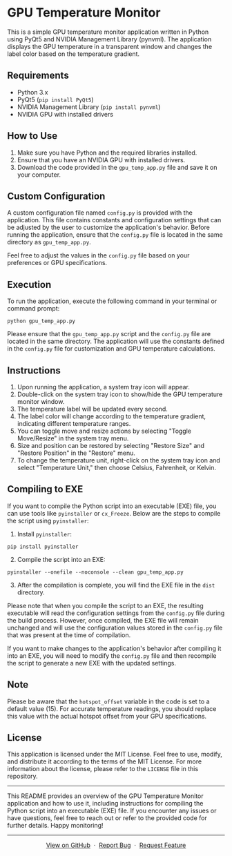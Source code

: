 # GPU Temperature Monitor

This is a simple GPU temperature monitor application written in Python using PyQt5 and NVIDIA Management Library (pynvml). The application displays the GPU temperature in a transparent window and changes the label color based on the temperature gradient.

## Requirements

- Python 3.x
- PyQt5 (`pip install PyQt5`)
- NVIDIA Management Library (`pip install pynvml`)
- NVIDIA GPU with installed drivers

## How to Use

1. Make sure you have Python and the required libraries installed.
2. Ensure that you have an NVIDIA GPU with installed drivers.
3. Download the code provided in the `gpu_temp_app.py` file and save it on your computer.

## Custom Configuration

A custom configuration file named `config.py` is provided with the application. This file contains constants and configuration settings that can be adjusted by the user to customize the application's behavior. Before running the application, ensure that the `config.py` file is located in the same directory as `gpu_temp_app.py`.

Feel free to adjust the values in the `config.py` file based on your preferences or GPU specifications.

## Execution

To run the application, execute the following command in your terminal or command prompt:

```python gpu_temp_app.py```

Please ensure that the `gpu_temp_app.py` script and the `config.py` file are located in the same directory. The application will use the constants defined in the `config.py` file for customization and GPU temperature calculations.

## Instructions

1. Upon running the application, a system tray icon will appear.
2. Double-click on the system tray icon to show/hide the GPU temperature monitor window.
3. The temperature label will be updated every second.
4. The label color will change according to the temperature gradient, indicating different temperature ranges.
5. You can toggle move and resize actions by selecting "Toggle Move/Resize" in the system tray menu.
6. Size and position can be restored by selecting "Restore Size" and "Restore Position" in the "Restore" menu.
7. To change the temperature unit, right-click on the system tray icon and select "Temperature Unit," then choose Celsius, Fahrenheit, or Kelvin.

## Compiling to EXE

If you want to compile the Python script into an executable (EXE) file, you can use tools like `pyinstaller` or `cx_Freeze`. Below are the steps to compile the script using `pyinstaller`:

1. Install `pyinstaller`:

```pip install pyinstaller```

2. Compile the script into an EXE:

```pyinstaller --onefile --noconsole --clean gpu_temp_app.py```

3. After the compilation is complete, you will find the EXE file in the `dist` directory.

Please note that when you compile the script to an EXE, the resulting executable will read the configuration settings from the `config.py` file during the build process. However, once compiled, the EXE file will remain unchanged and will use the configuration values stored in the `config.py` file that was present at the time of compilation.

If you want to make changes to the application's behavior after compiling it into an EXE, you will need to modify the `config.py` file and then recompile the script to generate a new EXE with the updated settings.

## Note

Please be aware that the `hotspot_offset` variable in the code is set to a default value (15). For accurate temperature readings, you should replace this value with the actual hotspot offset from your GPU specifications.

## License

This application is licensed under the MIT License. Feel free to use, modify, and distribute it according to the terms of the MIT License. For more information about the license, please refer to the `LICENSE` file in this repository.

---

This README provides an overview of the GPU Temperature Monitor application and how to use it, including instructions for compiling the Python script into an executable (EXE) file. If you encounter any issues or have questions, feel free to reach out or refer to the provided code for further details. Happy monitoring!

---

<p align="center">
    <a href="https://github.com/SwootsUA/GPU-Temperature-Monitor">View on GitHub</a>
    &nbsp;·&nbsp;
    <a href="https://github.com/SwootsUA/GPU-Temperature-Monitor/issues">Report Bug</a>
    &nbsp;·&nbsp;
    <a href="https://github.com/SwootsUA/GPU-Temperature-Monitor/pulls">Request Feature</a>
</p>
